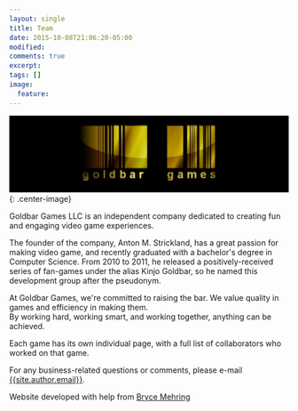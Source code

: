 ```yaml
---
layout: single
title: Team
date: 2015-10-08T21:06:20-05:00
modified:
comments: true
excerpt:
tags: []
image:
  feature:
---
```

![Goldbar Games Logo](/images/logo.jpg){: .center-image}

Goldbar Games LLC is an independent company dedicated to creating fun and engaging video game experiences. 

The founder of the company, Anton M. Strickland, has a great passion for making video game, and recently graduated with a bachelor's degree in Computer Science. From 2010 to 2011, he released a positively-received series of fan-games under the alias Kinjo Goldbar, so he named this development group after the pseudonym.

At Goldbar Games, we're committed to raising the bar. We value quality in games and efficiency in making them. <br/>By working hard, working smart, and working together, anything can be achieved.

Each game has its own individual page, with a full list of collaborators who worked on that game.

For any business-related questions or comments, please e-mail [{{site.author.email}}](mailto:{{site.author.email}}).

Website developed with help from [Bryce Mehring](http://www.brycemehring.com)
